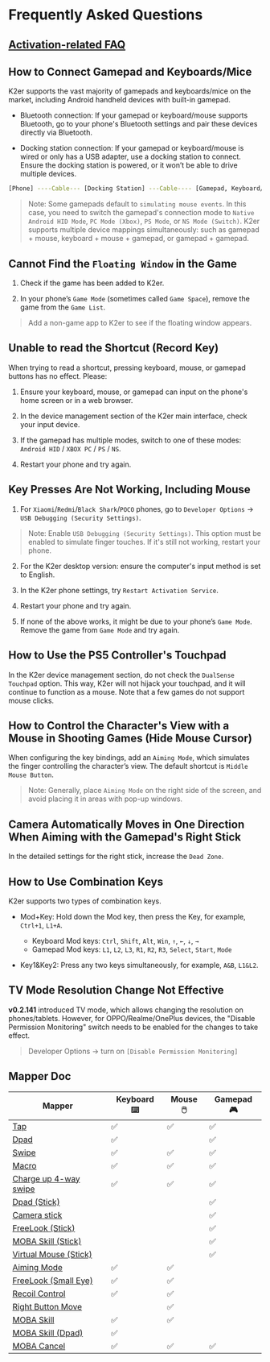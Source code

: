 # Frequently Asked Questions

## [Activation-related FAQ](/activation.md)

## How to Connect Gamepad and Keyboards/Mice

K2er supports the vast majority of gamepads and keyboards/mice on the market, including Android handheld devices with built-in gamepad.

* Bluetooth connection: If your gamepad or keyboard/mouse supports Bluetooth, go to your phone's Bluetooth settings and pair these devices directly via Bluetooth.

* Docking station connection: If your gamepad or keyboard/mouse is wired or only has a USB adapter, use a docking station to connect. Ensure the docking station is powered, or it won’t be able to drive multiple devices.

```bash
[Phone] ----Cable--- [Docking Station] ---Cable---- [Gamepad, Keyboard/Mouse]
```

> Note: Some gamepads default to `simulating mouse events`. In this case, you need to switch the gamepad's connection mode to `Native Android HID Mode`, `PC Mode (Xbox)`, `PS Mode`, or `NS Mode (Switch)`.
> K2er supports multiple device mappings simultaneously: such as gamepad + mouse, keyboard + mouse + gamepad, or gamepad + gamepad.

## Cannot Find the `Floating Window` in the Game

1. Check if the game has been added to K2er.

2. In your phone’s `Game Mode` (sometimes called `Game Space`), remove the game from the `Game List`.

> Add a non-game app to K2er to see if the floating window appears.

## Unable to read the Shortcut (Record Key)

When trying to read a shortcut, pressing keyboard, mouse, or gamepad buttons has no effect. Please:

1. Ensure your keyboard, mouse, or gamepad can input on the phone's home screen or in a web browser.

2. In the device management section of the K2er main interface, check your input device.

3. If the gamepad has multiple modes, switch to one of these modes: `Android HID` / `XBOX PC` / `PS` / `NS`.

4. Restart your phone and try again.

## Key Presses Are Not Working, Including Mouse

1. For `Xiaomi`/`Redmi`/`Black Shark`/`POCO` phones, go to `Developer Options` -> `USB Debugging (Security Settings)`.

> Note: Enable `USB Debugging (Security Settings)`. This option must be enabled to simulate finger touches. If it's still not working, restart your phone.

2. For the K2er desktop version: ensure the computer's input method is set to English.

3. In the K2er phone settings, try `Restart Activation Service`.

4. Restart your phone and try again.

5. If none of the above works, it might be due to your phone’s `Game Mode`. Remove the game from `Game Mode` and try again.

## How to Use the PS5 Controller's Touchpad

In the K2er device management section, do not check the `DualSense Touchpad` option. This way, K2er will not hijack your touchpad, and it will continue to function as a mouse. Note that a few games do not support mouse clicks.

## How to Control the Character's View with a Mouse in Shooting Games (Hide Mouse Cursor)

When configuring the key bindings, add an `Aiming Mode`, which simulates the finger controlling the character’s view. The default shortcut is `Middle Mouse Button`.

> Note: Generally, place `Aiming Mode` on the right side of the screen, and avoid placing it in areas with pop-up windows.

## Camera Automatically Moves in One Direction When Aiming with the Gamepad's Right Stick

In the detailed settings for the right stick, increase the `Dead Zone`.

## How to Use Combination Keys

K2er supports two types of combination keys.

* Mod+Key: Hold down the Mod key, then press the Key, for example, `Ctrl+1`, `L1+A`.
   - Keyboard Mod keys: `Ctrl`, `Shift`, `Alt`, `Win`, `↑`, `←`, `↓`, `→`
   - Gamepad Mod keys: `L1`, `L2`, `L3`, `R1`, `R2`, `R3`, `Select`, `Start`, `Mode`
   
* Key1&Key2: Press any two keys simultaneously, for example, `A&B`, `L1&L2`.

## TV Mode Resolution Change Not Effective

**v0.2.141** introduced TV mode, which allows changing the resolution on phones/tablets. However, for OPPO/Realme/OnePlus devices, the "Disable Permission Monitoring" switch needs to be enabled for the changes to take effect.

> Developer Options -> turn on `[Disable Permission Monitoring]`

## Mapper Doc

| Mapper             | Keyboard ⌨️ | Mouse 🖱️ | Gamepad 🎮  |
|------------------|---------|---------|---------|
| [Tap](/mappings/tap.md) |     ✅   |     ✅   |   ✅    |
| [Dpad](/mappings/dpad.md) | ✅       |         | ✅       |
| [Swipe](/mappings/swipe.md) |  ✅      | ✅      | ✅      |
| [Macro](/mappings/macro.md) |  ✅      | ✅      | ✅      |
| [Charge up 4-way swipe](/mappings/fourwayswipe.md)  | ✅      | ✅      | ✅      |
| [Dpad (Stick)](/mappings/dpadstick.md) |      |      | ✅      |
| [Camera stick](/mappings/camerapanstick.md) |      |      | ✅      |
| [FreeLook (Stick)](/mappings/freelookstick.md) |       |      | ✅      |
| [MOBA Skill (Stick)](/mappings/mobastick.md) |      |      | ✅      |
| [Virtual Mouse (Stick)](/mappings/stickmouse.md) |      |      | ✅      |
| [Aiming Mode](/mappings/aiming.md) |  ✅      | ✅      |       |
| [FreeLook (Small Eye)](/mappings/freelook.md) |  ✅      | ✅      |       |
| [Recoil Control](/mappings/recoil.md) |  ✅      | ✅      |       |
| [Right Button Move](/mappings/rightbuttonmove.md) |       | ✅      |       |
| [MOBA Skill](/mappings/moba.md)  | ✅      | ✅      |       |
| [MOBA Skill (Dpad)](/mappings/mobadpad.md)  | ✅      |      |       |
| [MOBA Cancel](/mappings/mobacancel.md) | ✅      | ✅      | ✅      |


